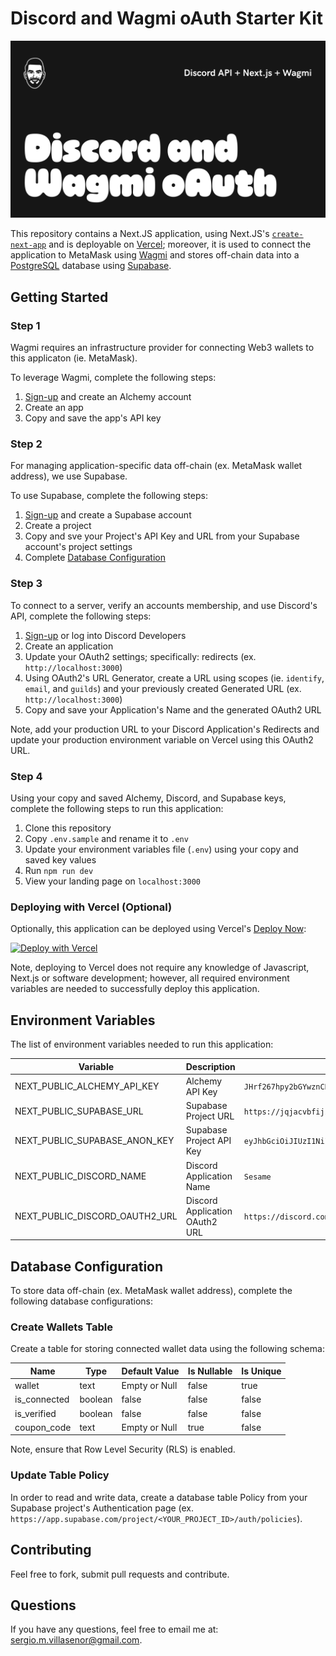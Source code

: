 # Discord and Wagmi oAuth Starter Kit

<img src="public/og.jpg">

This repository contains a Next.JS application, using  Next.JS's [`create-next-app`](https://github.com/vercel/next.js/tree/canary/packages/create-next-app) and is deployable on [Vercel](https://vercel.com/); moreover, it is used to connect the application to MetaMask using [Wagmi](https://wagmi.sh/) and stores off-chain data into a [PostgreSQL](https://www.postgresql.org/) database using [Supabase](https://supabase.com/).

## Getting Started

### Step 1

Wagmi requires an infrastructure provider for connecting Web3 wallets to this applicaton (ie. MetaMask). 

To leverage Wagmi, complete the following steps:

1. [Sign-up](https://www.alchemy.com/) and create an Alchemy account
2. Create an app
3. Copy and save the app's API key

### Step 2

For managing application-specific data off-chain (ex. MetaMask wallet address), we use Supabase.

To use Supabase, complete the following steps:

1. [Sign-up](https://supabase.com/) and create a Supabase account
2. Create a project
3. Copy and sve your Project's API Key and URL from your Supabase account's project settings
4. Complete [Database Configuration](#database-configuration)

### Step 3

To connect to a server, verify an accounts membership, and use Discord's API, complete the following steps:

1. [Sign-up](https://discord.com/developers/) or log into Discord Developers
2. Create an application
3. Update your OAuth2 settings; specifically: redirects (ex. `http://localhost:3000`)
4. Using OAuth2's URL Generator, create a URL using scopes (ie. `identify`, `email`, and `guilds`) and your previously created Generated URL (ex. `http://localhost:3000`)
5. Copy and save your Application's Name and the generated OAuth2 URL

Note, add your production URL to your Discord Application's Redirects and update your production environment variable on Vercel using this OAuth2 URL.

### Step 4

Using your copy and saved Alchemy, Discord, and Supabase keys, complete the following steps to run this application:

1. Clone this repository
2. Copy `.env.sample` and rename it to `.env`
3. Update your environment variables file (`.env`) using your copy and saved key values
4. Run `npm run dev`
5. View your landing page on `localhost:3000`

### Deploying with Vercel (Optional)

Optionally, this application can be deployed using Vercel's [Deploy Now](https://vercel.com/docs/deploy-button):

<a href="https://vercel.com/new/clone?repository-url=https%3A%2F%2Fgithub.com%2Fsurgieboi%2Fnftport-nft-minting-starter-kit&env=NEXT_PUBLIC_NFTPORT_API_KEY,NEXT_PUBLIC_NFTPORT_MINTING_CHAIN,NEXT_PUBLIC_ALCHEMY_API_KEY"><img src="https://vercel.com/button" alt="Deploy with Vercel"/></a>

Note, deploying to Vercel does not require any knowledge of Javascript, Next.js or software development; however, all required environment variables are needed to successfully deploy this application.

## Environment Variables

The list of environment variables needed to run this application:

| Variable        | Description           | Example  |
| ------------- |-------------| -------------|
| NEXT_PUBLIC_ALCHEMY_API_KEY      | Alchemy API Key      |   `JHrf267hpy2bGYwznCRLLmqjM8OiZwud` |
| NEXT_PUBLIC_SUPABASE_URL      | Supabase Project URL      |   `https://jqjacvbfijzddisqeapw.supabase.co` |
| NEXT_PUBLIC_SUPABASE_ANON_KEY     | Supabase Project API Key      |   `eyJhbGciOiJIUzI1NiIsInR5cCI6IkpXVCJ9.eyJpc3MiOiJzdXBhYmFzZSIsInJlZiI6ImpxamFjdmJmaWp6ZGRpc3FlcW13Iiwicm9sZSI6ImFub24iLCJpYXQiOjE2NzQ1ODM2NTIsImV4cCI6MTk5MDE1OTY1Mn0.UrJ16g55euh8mRftMIyt7pv4hj0SYGZKwGbUHj2I9oP` |
| NEXT_PUBLIC_DISCORD_NAME      | Discord Application Name      |   `Sesame` |
| NEXT_PUBLIC_DISCORD_OAUTH2_URL      | Discord Application OAuth2 URL      |   `https://discord.com/api/oauth2/authorize?client_id=1067253927890975117&redirect_uri=http%3A%2F%2Flocalhost%3A3000&response_type=token&scope=identify%20email%20guilds` |

## Database Configuration

To store data off-chain (ex. MetaMask wallet address), complete the following database configurations:

### Create Wallets Table

Create a table for storing connected wallet data using the following schema:

| Name        | Type           | Default Value  | Is Nullable   | Is Unique   |
| ------------- |-------------| -------------| -------------| -------------|
| wallet        | text           | Empty or Null  | false  | true   |
| is_connected        | boolean           | false | false  | false   |
| is_verified        | boolean           | false | false  | false   |
| coupon_code        | text           | Empty or Null | true  | false   |

Note, ensure that Row Level Security (RLS) is enabled.

### Update Table Policy

In order to read and write data, create a database table Policy from your Supabase project's Authentication page (ex. `https://app.supabase.com/project/<YOUR_PROJECT_ID>/auth/policies`).

## Contributing

Feel free to fork, submit pull requests and contribute.

## Questions

If you have any questions, feel free to email me at: [sergio.m.villasenor@gmail.com](mailto:sergio.m.villasenor@gmail.com).